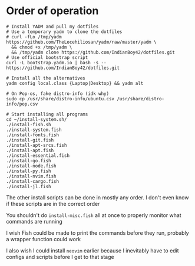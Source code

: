 # Order of operation

```
# Install YADM and pull my dotfiles
# Use a temporary yadm to clone the dotfiles
# curl -fLo /tmp/yadm https://github.com/TheLocehiliosan/yadm/raw/master/yadm \
  && chmod +x /tmp/yadm \
  && /tmp/yadm clone https://github.com/IndianBoy42/dotfiles.git
# Use official bootstrap script
curl -L bootstrap.yadm.io | bash -s -- https://github.com/IndianBoy42/dotfiles.git

# Install all the alternatives
yadm config local.class {Laptop|Desktop} && yadm alt

# On Pop-os, fake distro-info (idk why)
sudo cp /usr/share/distro-info/ubuntu.csv /usr/share/distro-info/pop.csv

# Start installing all programs 
cd ~/install-system.sh/
./install-fish.sh
./install-system.fish
./install-fonts.fish
./install-git.fish
./install-apt-srcs.fish
./install-apt.fish
./install-essential.fish
./install-go.fish
./install-node.fish
./install-py.fish
./install-nvim.fish
./install-cargo.fish
./install-jl.fish
```

The other install scripts can be done in mostly any order. I don't even know if these scripts are in the correct order

You shouldn't do `install-misc.fish` all at once to properly monitor what commands are running

I wish Fish could be made to print the commands before they run, probably a wrapper function could work

I also wish I could install `neovim` earlier because I inevitably have to edit configs and scripts before I get to that stage
